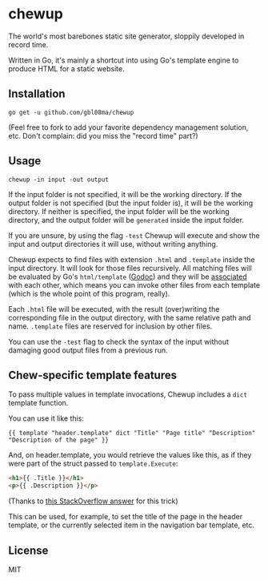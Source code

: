 # chewup
The world's most barebones static site generator, sloppily developed in record time.

Written in Go, it's mainly a shortcut into using Go's template engine to produce HTML for a static website.

## Installation

`go get -u github.com/gbl08ma/chewup`

(Feel free to fork to add your favorite dependency management solution, etc. Don't complain: did you miss the "record time" part?)

## Usage

`chewup -in input -out output`

If the input folder is not specified, it will be the working directory.
If the output folder is not specified (but the input folder is), it will be the working directory.
If neither is specified, the input folder will be the working directory, and the output folder will be `generated` inside the input folder.

If you are unsure, by using the flag `-test` Chewup will execute and show the input and output directories it will use, without writing anything.

Chewup expects to find files with extension `.html` and `.template` inside the input directory.
It will look for those files recursively.
All matching files will be evaluated by Go's `html/template` ([Godoc](https://golang.org/pkg/html/template/)) and they will be [associated](https://golang.org/pkg/text/template/#hdr-Associated_templates) with each other, which means you can invoke other files from each template (which is the whole point of this program, really).

Each `.html` file will be executed, with the result (over)writing the corresponding file in the output directory, with the same relative path and name.
`.template` files are reserved for inclusion by other files.

You can use the `-test` flag to check the syntax of the input without damaging good output files from a previous run.

## Chew-specific template features

To pass multiple values in template invocations, Chewup includes a `dict` template function.

You can use it like this:

```{{ template "header.template" dict "Title" "Page title" "Description" "Description of the page" }}```

And, on header.template, you would retrieve the values like this, as if they were part of the struct passed to `template.Execute`:

```html
<h1>{{ .Title }}</h1>
<p>{{ .Description }}</p>
```

(Thanks to [this StackOverflow answer](https://stackoverflow.com/a/18276968) for this trick)

This can be used, for example, to set the title of the page in the header template, or the currently selected item in the navigation bar template, etc.

## License

MIT